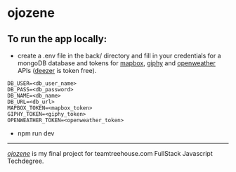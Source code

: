 # ojozene

## To run the app locally:

* create a .env file in the back/ directory and fill in your credentials for a mongoDB database and tokens for [mapbox](https://docs.mapbox.com/help/glossary/access-token/), [giphy](https://developers.giphy.com/) and [openweather](https://openweathermap.org/appid) APIs ([deezer](https://developers.deezer.com/) is token free).
```
DB_USER=<db_user_name>
DB_PASS=<db_password>
DB_NAME=<db_name>
DB_URL=<db_url>
MAPBOX_TOKEN=<mapbox_token>
GIPHY_TOKEN=<giphy_token>
OPENWEATHER_TOKEN=<openweather_token>
```
* npm run dev

---

[_ojozene_](https://ojozene.herokuapp.com) is my final project for teamtreehouse.com FullStack Javascript Techdegree.


